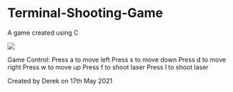 # Terminal-Shooting-Game
A game created using C




![](game.gif)


Game Control:
Press a to move left
Press s to move down
Press d to move right
Press w to move up
Press f to shoot laser
Press l to shoot laser

Created by Derek on 17th May 2021
